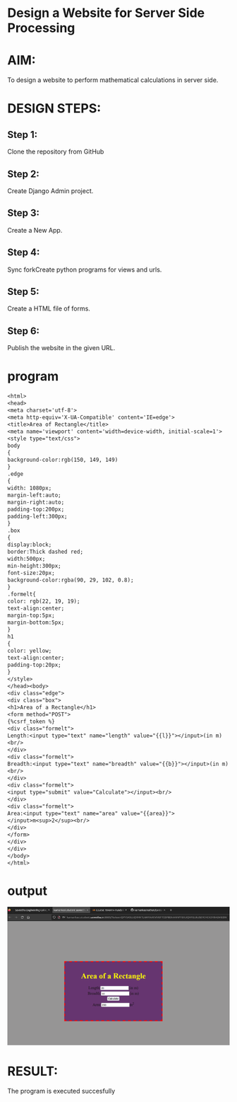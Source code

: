 # Design a Website for Server Side Processing

# AIM:

To design a website to perform mathematical calculations in server side.

# DESIGN STEPS:

## Step 1:
Clone the repository from GitHub
## Step 2:
Create Django Admin project.
## Step 3:
Create a New App.
## Step 4:
Sync forkCreate python programs for views and urls.
## Step 5:
Create a HTML file of forms.
## Step 6:
Publish the website in the given URL.



# program
```
<html>
<head>
<meta charset='utf-8'>
<meta http-equiv='X-UA-Compatible' content='IE=edge'>
<title>Area of Rectangle</title>
<meta name='viewport' content='width=device-width, initial-scale=1'>
<style type="text/css">
body
{
background-color:rgb(150, 149, 149)
}
.edge
{
width: 1080px;
margin-left:auto;
margin-right:auto;
padding-top:200px;
padding-left:300px;
}
.box
{
display:block;
border:Thick dashed red;
width:500px;
min-height:300px;
font-size:20px;
background-color:rgba(90, 29, 102, 0.8);
}
.formelt{
color: rgb(22, 19, 19);
text-align:center;
margin-top:5px;
margin-bottom:5px;
}
h1
{
color: yellow;
text-align:center;
padding-top:20px;
}
</style>
</head><body>
<div class="edge">
<div class="box">
<h1>Area of a Rectangle</h1>
<form method="POST">
{%csrf_token %}
<div class="formelt">
Length:<input type="text" name="length" value="{{l}}"></input>(in m)<br/>
</div>
<div class="formelt">
Breadth:<input type="text" name="breadth" value="{{b}}"></input>(in m)<br/>
</div>
<div class="formelt">
<input type="submit" value="Calculate"></input><br/>
</div>
<div class="formelt">
Area:<input type="text" name="area" value="{{area}}"></input>m<sup>2</sup><br/>
</div>
</form>
</div>
</div>
</body>
</html>
```
# output

![output](web.png)
# RESULT:

The program is executed succesfully
